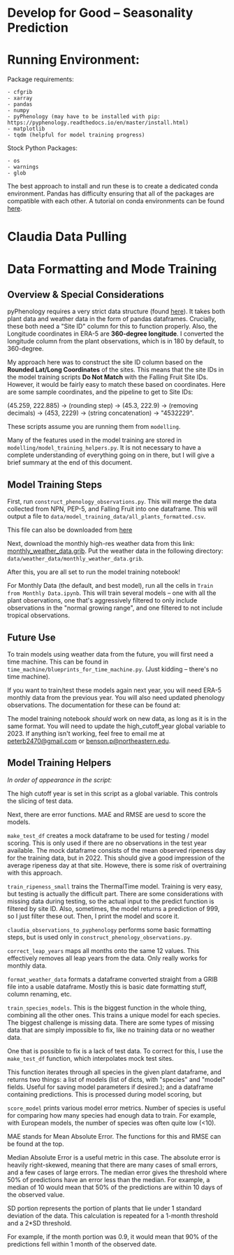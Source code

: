 # Develop for Good – Seasonality Prediction

# Running Environment:
Package requirements:
```
- cfgrib
- xarray
- pandas
- numpy
- pyPhenology (may have to be installed with pip: https://pyphenology.readthedocs.io/en/master/install.html)
- matplotlib
- tqdm (helpful for model training progress)
```

Stock Python Packages:
```
- os
- warnings
- glob
```

The best approach to install and run these is to create a dedicated conda environment. Pandas has difficulty ensuring that all of the packages are compatible with each other. A tutorial on conda environments can be found [here](https://conda.io/projects/conda/en/latest/user-guide/tasks/manage-environments.html#).

# Claudia Data Pulling

# Data Formatting and Mode Training

## Overview & Special Considerations
pyPhenology requires a very strict data structure (found [here](https://pyphenology.readthedocs.io/en/master/data_structures.html)). It takes both plant data and weather data in the form of pandas dataframes. 
Crucially, these both need a "Site ID" column for this to function properly. 
Also, the Longitude coordinates in ERA-5 are **360-degree longitude**. I converted the longitude column from the plant observations, which is in 180 by default, to 360-degree. 

My approach here was to construct the site ID column based on the **Rounded Lat/Long Coordinates** of the sites. 
This means that the site IDs in the model training scripts **Do Not Match** with the Falling Fruit Site IDs. However, it would be fairly easy to match these based on coordinates. 
Here are some sample coordinates, and the pipeline to get to Site IDs:

(45.259, 222.885) -> (rounding step) -> (45.3, 222.9) -> (removing decimals) -> (453, 2229) -> (string concatenation) -> "4532229". 

These scripts assume you are running them from `modelling`. 

Many of the features used in the model training are stored in `modelling/model_training_helpers.py`. It is not necessary to have a complete understanding of everything going on in there, but I will give a brief summary at the end of this document. 

## Model Training Steps

First, run `construct_phenology_observations.py`. This will merge the data collected from NPN, PEP-5, and Falling Fruit into one dataframe. 
This will output a file to `data/model_training_data/all_plants_formatted.csv`. 

This file can also be downloaded from [here](https://drive.google.com/file/d/16OkaqtXTYisJDVMYl1pK_Mtz1NbvRiMG/view?usp=drive_link)

Next, download the monthly high-res weather data from this link: [monthly_weather_data.grib](https://drive.google.com/file/d/157JrxJsks9EmWLjyz1ERITu-Ds9mBo6M/view?usp=drive_link). 
Put the weather data in the following directory: `data/weather_data/monthly_weather_data.grib`. 

After this, you are all set to run the model training notebook!

For Monthly Data (the default, and best model), run all the cells in `Train from Monthly Data.ipynb`. 
This will train several models – one with all the plant observations, one that's aggressively filtered to only include observations in the "normal growing range", and one filtered to not include tropical observations. 

## Future Use

To train models using weather data from the future, you will first need a time machine. This can be found in `time_machine/blueprints_for_time_machine.py`. 
(Just kidding – there's no time machine).  

If you want to train/test these models again next year, you will need ERA-5 monthly data from the previous year. You will also need updated phenology observations. 
The documentation for these can be found at:



The model training notebook _should_ work on new data, as long as it is in the same format. You will need to update the high_cutoff_year global variable to 2023. If anything isn't working, feel free to email me at peterb2470@gmail.com or benson.p@northeastern.edu. 


## Model Training Helpers

_In order of appearance in the script:_

The high cutoff year is set in this script as a global variable. This controls the slicing of test data. 

Next, there are error functions. MAE and RMSE are uesd to score the models. 

`make_test_df` creates a mock dataframe to be used for testing / model scoring. This is only used if there are no observations in the test year available. The mock dataframe consists of the mean observed ripeness day for the training data, but in 2022. This should give a good impression of the average ripeness day at that site. Howeve, there is some risk of overtraining with this approach. 

`train_ripeness_small` trains the ThermalTime model. Training is very easy, but testing is actually the difficult part. There are some considerations with missing data during testing, so the actual input to the predict function is filtered by site ID. Also, sometimes, the model returns a prediction of 999, so I just filter these out. Then, I print the model and score it. 

`claudia_observations_to_pyphenology` performs some basic formatting steps, but is used only in `construct_phenology_observations.py`. 

`correct_leap_years` maps all months onto the same 12 values. This effectively removes all leap years from the data. Only really works for monthly data. 

`format_weather_data` formats a dataframe converted straight from a GRIB file into a usable dataframe. Mostly this is basic date formatting stuff, column renaming, etc. 

`train_species_models`. This is the biggest function in the whole thing, combining all the other ones. This trains a unique model for each species. The biggest challenge is missing data. There are some types of missing data that are simply impossible to fix, like no training data or no weather data. 

One that is possible to fix is a lack of test data. To correct for this, I use the `make_test_df` function, which interpolates mock test sites. 

This function iterates through all species in the given plant dataframe, and returns two things: a list of models (list of dicts, with "species" and "model" fields. Useful for saving model parameters if desired.); and a dataframe containing predictions. This is processed during model scoring, but 

`score_model` prints various model error metrics. Number of species is useful for comparing how many species had enough data to train. For example, with European models, the number of species was often quite low (<10). 

MAE stands for Mean Absolute Error. The functions for this and RMSE can be found at the top. 

Median Absolute Error is a useful metric in this case. The absolute error is heavily right-skewed, meaning that there are many cases of small errors, and a few cases of large errors. The median error gives the threshold where 50% of predictions have an error less than the median. For example, a median of 10 would mean that 50% of the predictions are within 10 days of the observed value. 

SD portion represents the portion of plants that lie under 1 standard deviation of the data. 
This calculation is repeated for a 1-month threshold and a 2*SD threshold. 

For example, if the month portion was 0.9, it would mean that 90% of the predictions fell within 1 month of the observed date. 

